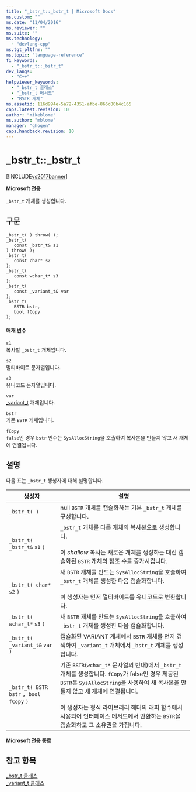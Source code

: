 ```yaml
---
title: "_bstr_t::_bstr_t | Microsoft Docs"
ms.custom: ""
ms.date: "11/04/2016"
ms.reviewer: ""
ms.suite: ""
ms.technology: 
  - "devlang-cpp"
ms.tgt_pltfrm: ""
ms.topic: "language-reference"
f1_keywords: 
  - "_bstr_t::_bstr_t"
dev_langs: 
  - "C++"
helpviewer_keywords: 
  - "_bstr_t 클래스"
  - "_bstr_t 메서드"
  - "BSTR 개체"
ms.assetid: 116d994e-5a72-4351-afbe-866c80b4c165
caps.latest.revision: 10
author: "mikeblome"
ms.author: "mblome"
manager: "ghogen"
caps.handback.revision: 10
---
```

# _bstr_t::_bstr_t
[!INCLUDE[vs2017banner](../assembler/inline/includes/vs2017banner.md)]

**Microsoft 전용**  
  
 `_bstr_t` 개체를 생성합니다.  
  
## 구문  
  
```  
_bstr_t( ) throw( );   
_bstr_t(  
   const _bstr_t& s1   
) throw( );  
_bstr_t(  
   const char* s2   
);  
_bstr_t(  
   const wchar_t* s3   
);  
_bstr_t(  
   const _variant_t& var   
);  
_bstr_t(  
   BSTR bstr,  
   bool fCopy   
);  
```  
  
#### 매개 변수  
 `s1`  
 복사할 `_bstr_t` 개체입니다.  
  
 `s2`  
 멀티바이트 문자열입니다.  
  
 `s3`  
 유니코드 문자열입니다.  
  
 `var`  
 [\_variant\_t](../cpp/variant-t-class.md) 개체입니다.  
  
 `bstr`  
 기존 `BSTR` 개체입니다.  
  
 `fCopy`  
 `false`인 경우 `bstr` 인수는 `SysAllocString`을 호출하여 복사본을 만들지 않고 새 개체에 연결됩니다.  
  
## 설명  
 다음 표는 `_bstr_t` 생성자에 대해 설명합니다.  
  
|생성자|설명|  
|---------|--------|  
|`_bstr_t( )`|null `BSTR` 개체를 캡슐화하는 기본 `_bstr_t` 개체를 구성합니다.|  
|`_bstr_t( _bstr_t&`  `s1`  `)`|`_bstr_t` 개체를 다른 개체의 복사본으로 생성합니다.<br /><br /> 이 *shallow* 복사는 새로운 개체를 생성하는 대신 캡슐화된 `BSTR` 개체의 참조 수를 증가시킵니다.|  
|`_bstr_t( char*`  `s2`  `)`|새 `BSTR` 개체를 만드는 `SysAllocString`을 호출하여 `_bstr_t` 개체를 생성한 다음 캡슐화합니다.<br /><br /> 이 생성자는 먼저 멀티바이트를 유니코드로 변환합니다.|  
|`_bstr_t( wchar_t*`  `s3`  `)`|새 `BSTR` 개체를 만드는 `SysAllocString`을 호출하여 `_bstr_t` 개체를 생성한 다음 캡슐화합니다.|  
|`_bstr_t( _variant_t&`  `var`  `)`|캡슐화된 VARIANT 개체에서 `BSTR` 개체를 먼저 검색하여 `_variant_t` 개체에서 `_bstr_t` 개체를 생성합니다.|  
|`_bstr_t( BSTR`  `bstr` `, bool`  `fCopy`  `)`|기존 `BSTR`\(`wchar_t*` 문자열의 반대\)에서 `_bstr_t` 개체를 생성합니다.  `fCopy`가 false인 경우 제공된 `BSTR`은 `SysAllocString`을 사용하여 새 복사본을 만들지 않고 새 개체에 연결됩니다.<br /><br /> 이 생성자는 형식 라이브러리 헤더의 래퍼 함수에서 사용되어 인터페이스 메서드에서 반환하는 `BSTR`을 캡슐화하고 그 소유권을 가집니다.|  
  
 **Microsoft 전용 종료**  
  
## 참고 항목  
 [\_bstr\_t 클래스](../cpp/bstr-t-class.md)   
 [\_variant\_t 클래스](../cpp/variant-t-class.md)